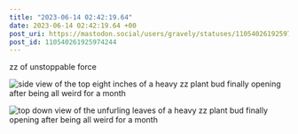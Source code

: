 ```yaml
---
title: "2023-06-14 02:42:19.64"
date: 2023-06-14 02:42:19.64 +00
post_uri: https://mastodon.social/users/gravely/statuses/110540261925974244
post_id: 110540261925974244
---
```

zz of unstoppable force


![side view of the top eight inches of a heavy zz plant bud finally opening after being all weird for a month](/images/110540261410470945.jpeg)

![top down view of the unfurling leaves of a heavy zz plant bud finally opening after being all weird for a month](/images/110540261586472273.jpeg)

